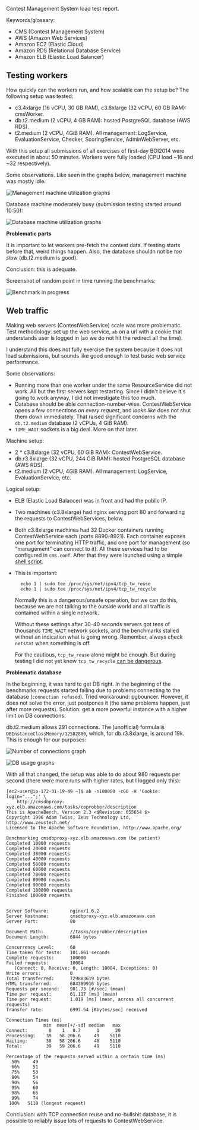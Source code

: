 Contest Management System load test report.

Keywords/glossary:

* CMS (Contest Management System)
* AWS (Amazon Web Services)
* Amazon EC2 (Elastic Cloud)
* Amazon RDS (Relational Database Service)
* Amazon ELB (Elastic Load Balancer)

Testing workers
---------------

How quickly can the workers run, and how scalable can the setup be? The
following setup was tested:

* c3.4xlarge (16 vCPU, 30 GB RAM), c3.8xlarge (32 vCPU, 60 GB RAM): cmsWorker.
* db.t2.medium (2 vCPU, 4 GB RAM): hosted PostgreSQL database (AWS RDS).
* t2.medium (2 vCPU, 4GiB RAM). All management: LogService,
  EvaluationService, Checker, ScoringService, AdminWebServer, etc.

With this setup all submissions of all exercises of first-day BOI2014 were
executed in about 50 minutes. Workers were fully loaded (CPU load ~16 and ~32
respectively).

Some observations. Like seen in the graphs below, management machine was mostly idle.

![Management machine utilization graphs](https://cloud.githubusercontent.com/assets/107720/4853139/342328fc-6083-11e4-8eaa-73b79995c424.png)

Database machine moderately busy (submission testing started around 10:50):

![Database machine utilization graphs](https://cloud.githubusercontent.com/assets/107720/4853135/3416cfbc-6083-11e4-8787-1c50850d4118.png)

**Problematic parts**

It is important to let workers pre-fetch the contest data. If testing starts
before that, weird things happen. Also, the database shouldn not be *too slow*
(db.t2.medium is good).

Conclusion: this is adequate.

Screenshot of random point in time running the benchmarks:

![Benchmark in progress](https://cloud.githubusercontent.com/assets/107720/4853138/3420d110-6083-11e4-8f45-370c86b53e8e.png)

Web traffic
-----------

Making web servers (ContestWebService) scale was more problematic. Test
methodology: set up the web service, ``ab`` on a url with a cookie that
understands user is logged in (so we do not hit the redirect all the time).

I understand this does not fully exercise the system because it does not
load submissions, but sounds like good enough to test basic web service performance.

Some observations:

* Running more than one worker under the same ResourceService did not work.
  All but the first servers kept restarting. Since I didn't believe it's going
  to work anyway, I did not investigate this too much.
* Database should be able connection-number-wise. ContestWebService opens a few
  connections *on every request*, and *looks like* does not shut them down
  immediately. That raised significant concerns with the ``db.t2.medium`` database
  (2 vCPUs, 4 GiB RAM).
* ``TIME_WAIT`` sockets is a big deal. More on that later.

Machine setup:

* 2 * c3.8xlarge (32 vCPU, 60 GiB RAM): ContestWebService.
* db.r3.8xlarge (32 vCPU, 244 GiB RAM): hosted PostgreSQL database (AWS RDS).
* t2.medium (2 vCPU, 4GiB RAM). All management: LogService, EvaluationService, etc.

Logical setup:

* ELB (Elastic Load Balancer) was in front and had the public IP.
* Two machines (c3.8xlarge) had nginx serving port 80 and forwarding the
  requests to ContestWebServices, below.
* Both c3.8xlarge machines had 32 Docker containers running ContestWebService
  each (ports 8890-8921). Each container exposes one port for terminating HTTP
  traffic, and one port for management (so "management" can connect to it). All
  these services had to be configured in ``cms.conf``.  After that they were
  launched using a simple
  [shell script](https://github.com/Motiejus/cms_docker/blob/boi2014/dockers).
* This is important:
  ```
    echo 1 | sudo tee /proc/sys/net/ipv4/tcp_tw_reuse
    echo 1 | sudo tee /proc/sys/net/ipv4/tcp_tw_recycle
  ```
  Normally this is a dangerous/unsafe operation, but we can do this, because we
  are not talking to the outside world and all traffic is contained within a
  single network.

  Without these settings after 30-40 seconds servers got tens of thousands
  ``TIME_WAIT`` network sockets, and the benchmarks stalled without an
  indication what is going wrong. Remember, always check ``netstat`` when
  something is off.

  For the cautious, `tcp_tw_reuse` alone might be enough. But during testing I
  did not yet know `tcp_tw_recycle`
  [can be dangerous](http://kaivanov.blogspot.nl/2010/09/linux-tcp-tuning.html).

**Problematic database**

In the beginning, it was hard to get DB right. In the beginning of the
benchmarks requests started failing due to problems connecting to the database
(``connection refused``). Tried workaround: pgbouncer. However, it does not
solve the error, just postpones it (the same problems happen, just after more
requests). Solution: get a more powerful instance with a higher limit on DB
connections.

db.t2.medium allows 291 connections. The (unofficial) formula is
`DBInstanceClassMemory/12582880`, which, for db.r3.8xlarge, is around 19k.
This is enough for our purposes:

![Number of connections graph](https://cloud.githubusercontent.com/assets/107720/4853137/341fc996-6083-11e4-8a72-1c7e2b1d55b7.png)

![DB usage graphs](https://cloud.githubusercontent.com/assets/107720/4853136/341d9aa4-6083-11e4-9f04-c14865be2afc.png)

With all that changed, the setup was able to do about 980 requests per second
(there were more runs with higher rates, but I logged only this):

```
[ec2-user@ip-172-31-19-49 ~]$ ab -n100000 -c60 -H 'Cookie: login="...";' \
    http://cmsdbproxy-xyz.elb.amazonaws.com/tasks/coprobber/description
This is ApacheBench, Version 2.3 <$Revision: 655654 $>
Copyright 1996 Adam Twiss, Zeus Technology Ltd, http://www.zeustech.net/
Licensed to The Apache Software Foundation, http://www.apache.org/

Benchmarking cmsdbproxy-xyz.elb.amazonaws.com (be patient)
Completed 10000 requests
Completed 20000 requests
Completed 30000 requests
Completed 40000 requests
Completed 50000 requests
Completed 60000 requests
Completed 70000 requests
Completed 80000 requests
Completed 90000 requests
Completed 100000 requests
Finished 100000 requests


Server Software:        nginx/1.6.2
Server Hostname:        cmsdbproxy-xyz.elb.amazonaws.com
Server Port:            80

Document Path:          //tasks/coprobber/description
Document Length:        6844 bytes

Concurrency Level:      60
Time taken for tests:   101.861 seconds
Complete requests:      100000
Failed requests:        10084
   (Connect: 0, Receive: 0, Length: 10084, Exceptions: 0)
Write errors:           0
Total transferred:      729883619 bytes
HTML transferred:       684389916 bytes
Requests per second:    981.73 [#/sec] (mean)
Time per request:       61.117 [ms] (mean)
Time per request:       1.019 [ms] (mean, across all concurrent requests)
Transfer rate:          6997.54 [Kbytes/sec] received

Connection Times (ms)
              min  mean[+/-sd] median   max
Connect:        0    1   0.7      1      20
Processing:    39   58 206.6     49    5110
Waiting:       38   58 206.6     48    5110
Total:         39   59 206.6     49    5110

Percentage of the requests served within a certain time (ms)
  50%     49
  66%     51
  75%     53
  80%     54
  90%     56
  95%     60
  98%     66
  99%     74
 100%   5110 (longest request)
```

Conclusion: with TCP connection reuse and no-bullshit database, it is possible
to reliably issue lots of requests to ContestWebService.
